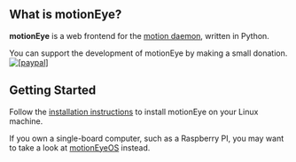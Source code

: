 ## What is motionEye?

**motionEye** is a web frontend for the [motion daemon](https://motion-project.github.io/), written in Python.

You can support the development of motionEye by making a small donation.
<a href="https://www.paypal.com/cgi-bin/webscr?cmd=_donations&business=ccrisan%40gmail%2ecom&lc=US&item_name=motionEye&no_note=0&currency_code=USD&bn=PP%2dDonationsBF%3abtn_donate_LG%2egif%3aNonHostedGuest"><img src="https://www.paypalobjects.com/en_US/i/btn/btn_donate_LG.gif" alt="[paypal]" /></a>

## Getting Started

Follow the [installation instructions](https://github.com/ccrisan/motioneye/wiki/Installation) to install motionEye on your Linux machine.

If you own a single-board computer, such as a Raspberry PI, you may want to take a look at [motionEyeOS](https://github.com/ccrisan/motioneyeos/wiki) instead.

